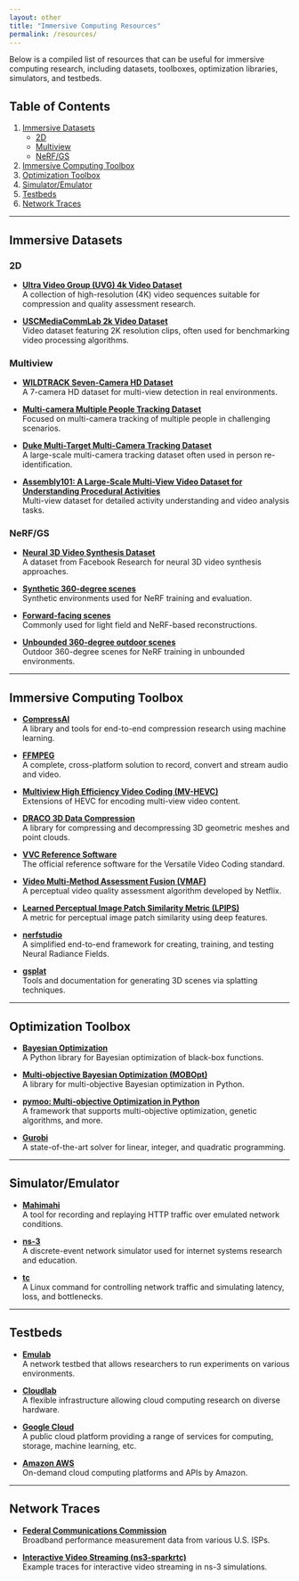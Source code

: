 ```yaml
---
layout: other
title: "Immersive Computing Resources"
permalink: /resources/
---
```


Below is a compiled list of resources that can be useful for immersive computing research, including datasets, toolboxes, optimization libraries, simulators, and testbeds.

## Table of Contents
1. [Immersive Datasets](#immersive-datasets)
   - [2D](#2d)
   - [Multiview](#multiview)
   - [NeRF/GS](#nerfgs)
2. [Immersive Computing Toolbox](#immersive-computing-toolbox)
3. [Optimization Toolbox](#optimization-toolbox)
4. [Simulator/Emulator](#simulatoremulator)
5. [Testbeds](#testbeds)
6. [Network Traces](#network-traces)

---

## Immersive Datasets

### 2D
- **<a href="https://ultravideo.fi/dataset.html">Ultra Video Group (UVG) 4k Video Dataset</a>**  
  A collection of high-resolution (4K) video sequences suitable for compression and quality assessment research.

- **<a href="https://mcl.usc.edu/mcl-jcv-dataset/">USCMediaCommLab 2k Video Dataset</a>**  
  Video dataset featuring 2K resolution clips, often used for benchmarking video processing algorithms.

### Multiview
- **<a href="https://www.epfl.ch/labs/cvlab/data/data-wildtrack/">WILDTRACK Seven-Camera HD Dataset</a>**  
  A 7-camera HD dataset for multi-view detection in real environments.

- **<a href="https://iccv2021-mmp.github.io/">Multi-camera Multiple People Tracking Dataset</a>**  
  Focused on multi-camera tracking of multiple people in challenging scenarios.

- **<a href="https://exposing.ai/duke_mtmc/">Duke Multi-Target Multi-Camera Tracking Dataset</a>**  
  A large-scale multi-camera tracking dataset often used in person re-identification.

- **<a href="https://assembly-101.github.io">Assembly101: A Large-Scale Multi-View Video Dataset for Understanding Procedural Activities</a>**  
  Multi-view dataset for detailed activity understanding and video analysis tasks.

### NeRF/GS
- **<a href="https://github.com/facebookresearch/Neural_3D_Video">Neural 3D Video Synthesis Dataset</a>**  
  A dataset from Facebook Research for neural 3D video synthesis approaches.

- **<a href="https://www.matthewtancik.com/nerf">Synthetic 360-degree scenes</a>**  
  Synthetic environments used for NeRF training and evaluation.

- **<a href="https://github.com/Fyusion/LLFF">Forward-facing scenes</a>**  
  Commonly used for light field and NeRF-based reconstructions.

- **<a href="https://jonbarron.info/mipnerf360/">Unbounded 360-degree outdoor scenes</a>**  
  Outdoor 360-degree scenes for NeRF training in unbounded environments.

---

## Immersive Computing Toolbox
- **<a href="https://interdigitalinc.github.io/CompressAI/">CompressAI</a>**  
  A library and tools for end-to-end compression research using machine learning.

- **<a href="https://www.ffmpeg.org/">FFMPEG</a>**  
  A complete, cross-platform solution to record, convert and stream audio and video.

- **<a href="http://hevc.info/mvhevc">Multiview High Efficiency Video Coding (MV-HEVC)</a>**  
  Extensions of HEVC for encoding multi-view video content.

- **<a href="https://github.com/google/draco">DRACO 3D Data Compression</a>**  
  A library for compressing and decompressing 3D geometric meshes and point clouds.

- **<a href="https://vcgit.hhi.fraunhofer.de/jvet/VVCSoftware_VTM">VVC Reference Software</a>**  
  The official reference software for the Versatile Video Coding standard.

- **<a href="https://github.com/Netflix/vmaf">Video Multi-Method Assessment Fusion (VMAF)</a>**  
  A perceptual video quality assessment algorithm developed by Netflix.

- **<a href="https://github.com/richzhang/PerceptualSimilarity">Learned Perceptual Image Patch Similarity Metric (LPIPS)</a>**  
  A metric for perceptual image patch similarity using deep features.

- **<a href="https://docs.nerf.studio/">nerfstudio</a>**  
  A simplified end-to-end framework for creating, training, and testing Neural Radiance Fields.

- **<a href="https://docs.gsplat.studio/main/">gsplat</a>**  
  Tools and documentation for generating 3D scenes via splatting techniques.

---

## Optimization Toolbox
- **<a href="https://github.com/bayesian-optimization/BayesianOptimization">Bayesian Optimization</a>**  
  A Python library for Bayesian optimization of black-box functions.

- **<a href="https://github.com/ppgaluzio/MOBOpt">Multi-objective Bayesian Optimization (MOBOpt)</a>**  
  A library for multi-objective Bayesian optimization in Python.

- **<a href="https://pymoo.org/">pymoo: Multi-objective Optimization in Python</a>**  
  A framework that supports multi-objective optimization, genetic algorithms, and more.

- **<a href="https://www.gurobi.com/">Gurobi</a>**  
  A state-of-the-art solver for linear, integer, and quadratic programming.

---

## Simulator/Emulator
- **<a href="http://mahimahi.mit.edu/">Mahimahi</a>**  
  A tool for recording and replaying HTTP traffic over emulated network conditions.

- **<a href="https://www.nsnam.org/">ns-3</a>**  
  A discrete-event network simulator used for internet systems research and education.

- **<a href="https://man7.org/linux/man-pages/man8/tc.8.html">tc</a>**  
  A Linux command for controlling network traffic and simulating latency, loss, and bottlenecks.

---

## Testbeds
- **<a href="https://www.emulab.net/portal/frontpage.php">Emulab</a>**  
  A network testbed that allows researchers to run experiments on various environments.

- **<a href="https://www.cloudlab.us/">Cloudlab</a>**  
  A flexible infrastructure allowing cloud computing research on diverse hardware.

- **<a href="https://console.cloud.google.com/">Google Cloud</a>**  
  A public cloud platform providing a range of services for computing, storage, machine learning, etc.

- **<a href="https://aws.amazon.com/">Amazon AWS</a>**  
  On-demand cloud computing platforms and APIs by Amazon.

---

## Network Traces
- **<a href="https://www.fcc.gov/reports-research/reports/measuring-broadband-america">Federal Communications Commission</a>**  
  Broadband performance measurement data from various U.S. ISPs.

- **<a href="https://github.com/hkust-spark/ns3-sparkrtc/blob/f7025dffd2f3ef1bfeeb6c142601833ca98cec4d/examples/sample.tr">Interactive Video Streaming (ns3-sparkrtc)</a>**  
  Example traces for interactive video streaming in ns-3 simulations.
